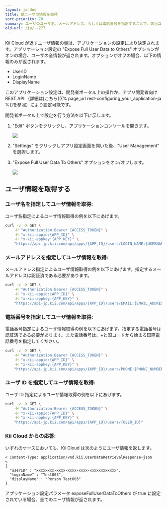 ```yaml
---
layout: ja-doc
title: 他ユーザの情報を取得
sort-priority: 70
summary: ユーザのユーザ名、メールアドレス、もしくは電話番号を指定することで、該当ユーザの情報にアクセスすることができます。
old-url: /jp/--277
---
```


Kii Cloud が返すユーザ情報の量は、アプリケーションの設定により決定されます。アプリケーション設定の "Expose Full User Data to Others" オプションがオンの場合、ユーザの全情報が返されます。オプションがオフの場合、以下の情報のみが返されます。

* UserID
* LoginName
* DisplayName

このアプリケーション設定は、開発者ポータル上の操作か、アプリ開発者向け REST API （詳細は[こちら]({% page_url rest-configuring_your_application-ja %})を参照）により設定可能です。

開発者ポータル上で設定を行う方法を以下に示します。

1. "Edit" ボタンをクリックし、アプリケーションコンソールを開きます。

    ![](01.png)

1. "Settings" をクリックしアプリ設定画面を開いた後、"User Management" を選択します。
1. "Expose Full User Data To Others" オプションをオン/オフします。

    ![](02.png)

## ユーザ情報を取得する

### ユーザ名を指定してユーザ情報を取得:

ユーザ名指定によるユーザ情報取得の例を以下にあげます。

```sh
curl -v -X GET \
    -H "Authorization:Bearer {ACCESS_TOKEN}" \
    -H "x-kii-appid:{APP_ID}" \
    -H "x-kii-appkey:{APP_KEY}" \
    "https://api-jp.kii.com/api/apps/{APP_ID}/users/LOGIN_NAME:{USERNAME}"
```

### メールアドレスを指定してユーザ情報を取得:

メールアドレス指定によるユーザ情報取得の例を以下にあげます。指定するメールアドレスは認証済である必要があります。

```sh
curl -v -X GET \
    -H "Authorization:Bearer {ACCESS_TOKEN}" \
    -H "x-kii-appid:{APP_ID}" \
    -H "x-kii-appkey:{APP_KEY}" \
    "https://api-jp.kii.com/api/apps/{APP_ID}/users/EMAIL:{EMAIL_ADDRESS}"
```

### 電話番号を指定してユーザ情報を取得:

電話番号指定によるユーザ情報取得の例を以下にあげます。指定する電話番号は認証済である必要があります。また電話番号は、+と国コードから始まる国際電話番号を指定してください。

```sh
curl -v -X GET \
    -H "Authorization:Bearer {ACCESS_TOKEN}" \
    -H "x-kii-appid:{APP_ID}" \
    -H "x-kii-appkey:{APP_KEY}" \
    "https://api-jp.kii.com/api/apps/{APP_ID}/users/PHONE:{PHONE_NUMBER}"
```

### ユーザ ID を指定してユーザ情報を取得:

ユーザ ID 指定によるユーザ情報取得の例を以下にあげます。

```sh
curl -v -X GET \
    -H "Authorization:Bearer {ACCESS_TOKEN}" \
    -H "x-kii-appid:{APP_ID}" \
    -H "x-kii-appkey:{APP_KEY}" \
    "https://api-jp.kii.com/api/apps/{APP_ID}/users/{USER_ID}"
```

### Kii Cloud からの応答:

いずれのケースにおいても、Kii Cloud は次のようにユーザ情報を返します。

```
< Content-Type: application/vnd.kii.UserDataRetrievalResponse+json
<
{
  "userID" : "xxxxxxxx-xxxx-xxxx-xxxx-xxxxxxxxxxxx",
  "loginName" : "Test003",
  "displayName" : "Person Test003"
}
```

アプリケーション設定パラメータ exposeFullUserDataToOthers が true に設定されている場合、全てのユーザ情報が返されます。
